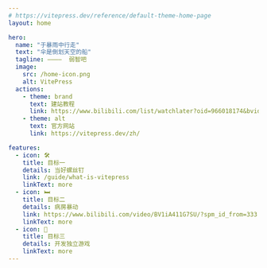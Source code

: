 ```yaml
---
# https://vitepress.dev/reference/default-theme-home-page
layout: home

hero:
  name: "于暴雨中行走"
  text: "伞是倒划天空的船"
  tagline: ————  弱智吧
  image: 
    src: /home-icon.png
    alt: VitePress
  actions:
    - theme: brand
      text: 建站教程
      link: https://www.bilibili.com/list/watchlater?oid=966018174&bvid=BV1XW4y1w7bc&spm_id_from=333.1007.top_right_bar_window_view_later.content.click
    - theme: alt
      text: 官方网站
      link: https://vitepress.dev/zh/

features:
  - icon: 🛠️                          
    title: 目标一                       
    details: 当好螺丝钉
    link: /guide/what-is-vitepress
    linkText: more
  - icon: 🛏️
    title: 目标二
    details: 病房暴动
    link: https://www.bilibili.com/video/BV1iA411G7SU/?spm_id_from=333.788&vd_source=e36103031144dca10ac67f24e861ac18
    linkText: more
  - icon: 🌟
    title: 目标三
    details: 开发独立游戏
    linkText: more
---
```

